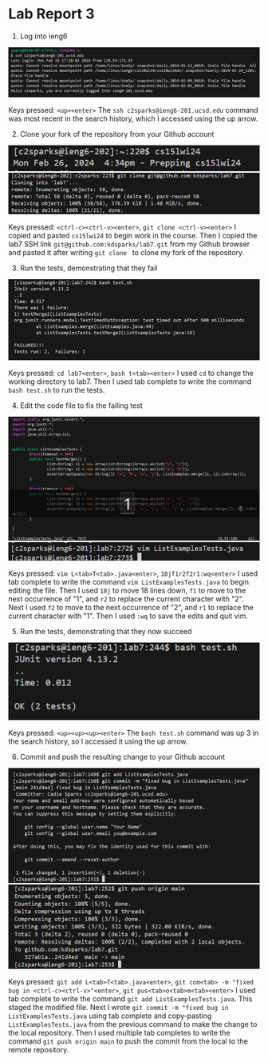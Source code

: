 # Lab Report 3

1) Log into ieng6

![Image](login-ieng6.png)

Keys pressed: `<up><enter>`
The `ssh c2sparks@ieng6-201.ucsd.edu` command was most recent in the search history, which I accessed using the up arrow.

2) Clone your fork of the repository from your Github account

![Image](cs15lwi24.png)
![Image](clone-fork-ssh.png)

Keys pressed: `<ctrl-c><ctrl-v><enter>`, `git clone <ctrl-v><enter>`
I copied and pasted `cs15lwi24` to begin work in the course. Then I copied the lab7 SSH link `git@github.com:kdsparks/lab7.git` from my Github browser and pasted it after writing `git clone ` to clone my fork of the repository.

3) Run the tests, demonstrating that they fail

![Image](run-tests-fail.png)

Keys pressed: `cd lab7<enter>`, `bash t<tab><enter>`
I used `cd` to change the working directory to lab7. Then I used tab complete to write the command `bash test.sh` to run the tests.

4) Edit the code file to fix the failing test

![Image](edit-vim.png)
![Image](run-vim.png)

Keys pressed: `vim L<tab>T<tab>.java<enter>`, `18jf1r2f2r1:wq<enter>`
I used tab complete to write the command `vim ListExamplesTests.java` to begin editing the file. Then I used `18j` to move 18 lines down, `f1` to move to the next occurrence of "1", and `r2` to replace the current character with "2". Next I used `f2` to move to the next occurrence of "2", and `r1` to replace the current character with "1". Then I used `:wq` to save the edits and quit vim.

5) Run the tests, demonstrating that they now succeed

![Image](run-tests-success.png)

Keys pressed: `<up><up><up><enter>`
The `bash test.sh` command was up 3 in the search history, so I accessed it using the up arrow.

6) Commit and push the resulting change to your Github account

![Image](commit.png)
![Image](push.png)

Keys pressed: `git add L<tab>T<tab>.java<enter>`, `git com<tab> -m "fixed bug in <ctrl-c><ctrl-v>"<enter>`, `git pus<tab>o<tab>m<tab><enter>`
I used tab complete to write the command `git add ListExamplesTests.java`. This staged the modified file. Next I wrote `git commit -m "fixed bug in ListExamplesTests.java` using tab complete and copy-pasting `ListExamplesTests.java` from the previous command to make the change to the local repository. Then I used multiple tab completes to write the command `git push origin main` to push the commit from the local to the remote repository.
